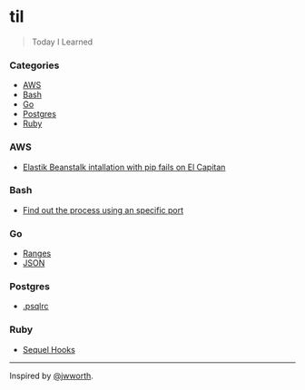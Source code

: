 # til
    
> Today I Learned


### Categories

* [AWS](#aws)
* [Bash](#bash)
* [Go](#go)
* [Postgres](#postgres)
* [Ruby](#ruby)


### AWS

- [Elastik Beanstalk intallation with pip fails on El Capitan](aws/elbcli.md)

### Bash

- [Find out the process using an specific port](bash/lsof.md)

### Go

- [Ranges](go/ranges.md)
- [JSON](go/json.md)

### Postgres

- [.psqlrc](postgres/psqlrc.md)

### Ruby

- [Sequel Hooks](ruby/sequel_hooks.md)


---

Inspired by [@jwworth](https://github.com/jwworth/til).
